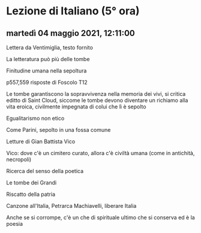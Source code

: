 

# Lezione di Italiano (5° ora)

## martedì 04 maggio 2021, 12:11:00


Lettera da Ventimiglia, testo fornito

La letteratura può più delle tombe

Finitudine umana nella sepoltura


p557,559 risposte di Foscolo
T12

Le tombe garantiscono la sopravvivenza nella memoria dei vivi, si critica editto di Saint Cloud, siccome le tombe devono diventare un richiamo alla vita eroica, civilmente impegnata di colui che lì è sepolto

Egualitarismo non etico

Come Parini, sepolto in una fossa comune

Letture di Gian Battista Vico

Vico: dove c'è un cimitero curato, allora c'è civiltà umana (come in antichità, necropoli)

Ricerca del senso della poetica

Le tombe dei Grandi

Riscatto della patria

Canzone all'Italia, Petrarca
Machiavelli, liberare Italia


Anche se si corrompe, c'è un che di spirituale ultimo che  si conserva ed è la poesia
<!--stackedit_data:
eyJoaXN0b3J5IjpbODQzMjM4ODI2LC0yMDEzMjA5NzMwLC0xMj
kyOTQ3MzY5LDE5ODU0NDcwMzUsLTYwODg5OTE1OSwtODMzMzI0
Nzc4XX0=
-->